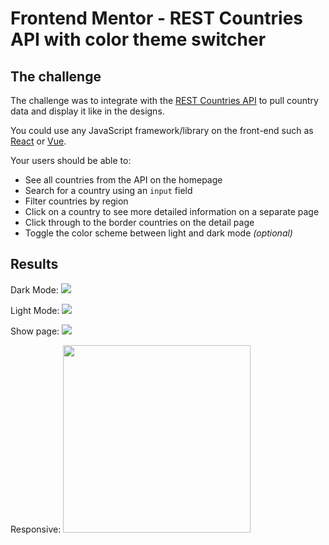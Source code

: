 # Frontend Mentor - REST Countries API with color theme switcher

## The challenge

The challenge was to integrate with the [REST Countries API](https://restcountries.eu) to pull country data and display it like in the designs.

You could use any JavaScript framework/library on the front-end such as [React](https://reactjs.org) or [Vue](https://vuejs.org). 

Your users should be able to:

- See all countries from the API on the homepage
- Search for a country using an `input` field
- Filter countries by region
- Click on a country to see more detailed information on a separate page
- Click through to the border countries on the detail page
- Toggle the color scheme between light and dark mode *(optional)*

## Results

Dark Mode:
<img src="https://user-images.githubusercontent.com/71760740/119536569-22f75f00-bd81-11eb-8654-b6b6695ce6bd.png" />

Light Mode:
<img src="https://user-images.githubusercontent.com/71760740/119536705-49b59580-bd81-11eb-8042-d141f95b8b21.png" />

Show page:
<img src="https://user-images.githubusercontent.com/71760740/119536823-6356dd00-bd81-11eb-8348-c80f16bc15ac.png" />

Responsive:
<img src="https://user-images.githubusercontent.com/71760740/119536787-5cc86580-bd81-11eb-9656-98cf7c0fbcfb.png" width="300px" />


